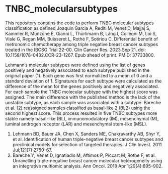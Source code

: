 # TNBC_molecularsubtypes
This repository contains the code to perform TNBC molecular subtypes classification as defined Joaquin Garcia A, Rediti M, Venet D, Majjaj S, Kammler R, Munzone E, Gianni L, Thürlimann B, Láng I, Colleoni M, Loi S, Viale G, Regan MM, Buisseret L, Rothé F, Sotiriou C. Differential benefit of metronomic chemotherapy among triple negative breast cancer subtypes treated in the IBCSG Trial 22-00. Clin Cancer Res. 2023 Sep 21. doi: 10.1158/1078-0432.CCR-23-1267. Epub ahead of print. PMID: 37733800.

Lehmann’s molecular subtypes were defined using the list of genes positively and negatively associated to each subtype published in the original paper (1). Each gene was first normalized to a mean of 0 and a standard deviation of 1. Signatures for each subtype were calculated as the difference of the mean for the genes positively and negatively associated. For each sample the TNBC molecular subtype with the highest score was assigned. The main difference with the published method is the lack of the unstable subtype, as each sample was associated with a subtype.
Bareche et al. (2) reassigned samples classified as basal-like 2 (BL2)  using the second highest score. This process resulted in five TNBC subtypes more stable namely basal-like (BL), immunomodulatory (IM), mesenchymal (M), luminal androgen receptor (LAR) and mesenchymal stem-like (MSL).

1.	Lehmann BD, Bauer JA, Chen X, Sanders ME, Chakravarthy AB, Shyr Y, et al. Identification of human triple-negative breast cancer subtypes and preclinical models for selection of targeted therapies. J Clin Invest. 2011 Jul;121(7):2750–67. 
2.	Bareche Y, Venet D, Ignatiadis M, Aftimos P, Piccart M, Rothe F, et al. Unravelling triple-negative breast cancer molecular heterogeneity using an integrative multiomic analysis. Ann Oncol. 2018 Apr 1;29(4):895–902.
